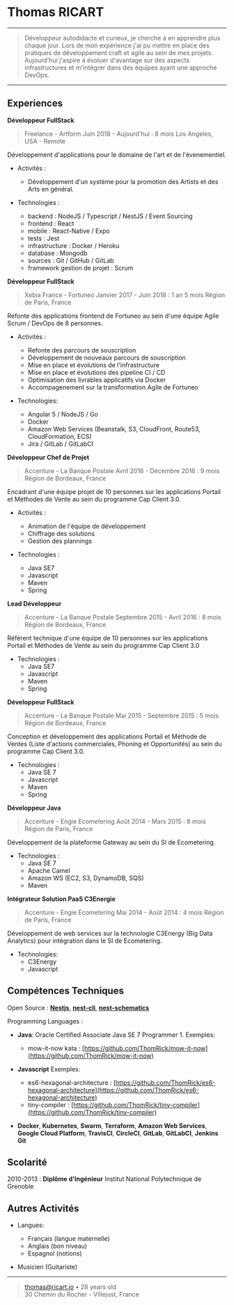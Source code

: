 Thomas RICART
============

----

>  Développeur autodidacte et curieux, je cherche à en apprendre plus chaque jour.
   Lors de mon expérience j'ai pu mettre en place des pratiques de développement craft et agile au sein de mes projets.
>  Aujourd'hui j'aspire à évoluer d'avantage sur des aspects infrastructures et m'intégrer dans des équipes ayant une approche DevOps.

----

Experiences
----------
**Développeur FullStack**

> Freelance - Artform
> Juin 2018 - Aujourd'hui : 8 mois
> Los Angeles, USA - Remote

Développement d'applications pour le domaine de l'art et de l'évenementiel.

* Activités :
    * Développement d'un système pour la promotion des Artists et des Arts en général.

* Technologies :
    * backend : NodeJS / Typescript / NestJS / Event Sourcing
    * frontend : React
    * mobile : React-Native / Expo
    * tests : Jest
    * infrastructure : Docker / Heroku
    * database : Mongodb
    * sources : Git / GitHub / GitLab
    * framework gestion de projet : Scrum

**Développeur FullStack**

> Xebia France - Fortuneo
> Janvier 2017 - Juin 2018 : 1 an 5 mois
> Région de Paris, France 

Refonte des applications frontend de Fortuneo au sein d'une équipe 
Agile Scrum / DevOps de 8 personnes.

* Activités :
    * Refonte des parcours de souscription
    * Développement de nouveaux parcours de souscription
    * Mise en place et évolutions de l'infrastructure
    * Mise en place et évolutions des pipeline CI / CD
    * Optimisation des livrables applicatifs via Docker
    * Accompagenement sur la transformation Agile de Fortuneo

* Technologies:
    * Angular 5 / NodeJS / Go
    * Docker
    * Amazon Web Services (Beanstalk, S3, CloudFront, Route53, CloudFormation, ECS)
    * Jira / GitLab / GitLabCI

**Développeur Chef de Projet**

> Accenture - La Banque Postale
> Avril 2016 - Décembre 2016 : 9 mois
> Région de Bordeaux, France

Encadrant d'une équipe projet de 10 personnes sur les 
applications Portail et Méthodes de Vente au sein du programme Cap Client 3.0.

* Activités :
    * Animation de l'équipe de développement
    * Chiffrage des solutions
    * Gestion des plannings

* Technologies :
    * Java SE7
    * Javascript
    * Maven
    * Spring

**Lead Développeur**

> Accenture - La Banque Postale
> Septembre 2015 - Avril 2016 : 8 mois
> Région de Bordeaux, France

Référent technique d'une équipe de 10 personnes sur les applications Portail et 
Méthodes de Vente au sein du programme Cap Client 3.0

* Technologies :
    * Java SE7
    * Javascript
    * Maven
    * Spring
    
**Développeur FullStack**

> Accenture - La Banque Postale
> Mai 2015 - Septembre 2015 : 5 mois
> Région de Bordeaux, France

Conception et développement des applications Portail et Méthode de Ventes 
(Liste d'actions commerciales, Phoning et Opportunités) au sein du programme 
Cap Client 3.0.

* Technologies :
    * Java SE 7
    * Javascript
    * Maven
    * Spring

**Développeur Java**

> Accenture - Engie Ecometering
> Août 2014 - Mars 2015 : 8 mois
> Région de Paris, France

Développement de la plateforme Gateway au sein du SI de Ecometering.

* Technologies :
    * Java SE 7
    * Apache Camel
    * Amazon WS (EC2, S3, DynamoDB, SQS)
    * Maven

**Intégrateur Solution PaaS C3Energie**

> Accenture - Engie Ecometering
> Mai 2014 - Août 2014 : 4 mois
> Région de Paris, France

Développement de web services sur la technologie C3Energy (Big Data Analytics) 
pour intégration dans le SI de Ecometering.

* Technologies:
    * C3Energy
    * Javascript

Compétences Techniques
--------------------

Open Source
:   **[Nestjs](http://kamilmysliwiec.com/)**,
    **[nest-cli](https://github.com/nestjs/nest-cli)**,
    **[nest-schematics](https://github.com/nestjs/schematics)**

Programming Languages
:   
* **Java**: Oracle Certified Associate Java SE 7 Programmer 1. Exemples:
    * mow-it-now kata : [https://github.com/ThomRick/mow-it-now](https://github.com/ThomRick/mow-it-now)  

* **Javascript** Exemples:
    * es6-hexagonal-architecture : [https://github.com/ThomRick/es6-hexagonal-architecture](https://github.com/ThomRick/es6-hexagonal-architecture) 
  * tiny-compiler : [https://github.com/ThomRick/tiny-compiler](https://github.com/ThomRick/tiny-compiler)

* **Docker**, 
  **Kubernetes**, 
  **Swarm**,
  **Terraform**, 
  **Amazon Web Services**, 
  **Google Cloud Platform**,
  **TravisCI**,
  **CircleCI**,
  **GitLab**, 
  **GitLabCI**,
  **Jenkins**
  **Git**

Scolarité
---------

2010-2013
:   **Diplôme d'Ingénieur** Institut National Polytechnique de Grenoble

Autres Activités
----------------------------------------

* Langues:
     * Français (langue maternelle)
     * Anglais (bon niveau)
     * Espagnol (notions)

* Musicien (Guitariste)

----

> thomas@ricart.io • 28 years old\
> 30 Chemin du Rocher - Villejust, France
